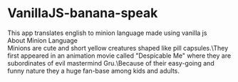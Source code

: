 # VanillaJS-banana-speak
This app translates english to minion language made using vanilla js\
About Minion Language\
Minions are cute and short yellow creatures shaped like pill capsules.\They first appeared in an animation movie called "Despicable Me" where they are subordinates of evil mastermind Gru.\Because of their easy-going and funny nature they a huge fan-base among kids and adults.
